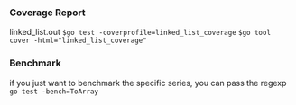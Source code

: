 ### Coverage Report
linked_list.out
`$go test -coverprofile=linked_list_coverage`
`$go tool cover -html="linked_list_coverage"`

### Benchmark
if you just want to benchmark the specific series, you can pass the regexp
`go test -bench=ToArray`